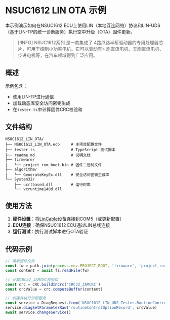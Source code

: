 # NSUC1612 LIN OTA 示例

本示例演示如何在NSUC1612 ECU上使用LIN（本地互连网络）协议和LIN-UDS（基于LIN-TP的统一诊断服务）执行空中升级（OTA）固件更新。

> [!INFO]
> NSUC1612系列 是一款集成了 4路/3路半桥驱动器的专用处理器芯片，可用于控制小功率电机。它可以驱动有> 刷直流电机、无刷直流电机、步进电机等，在汽车领域得到广泛应用。

## 概述

示例包含：
- 使用LIN-TP进行通信
- 加载动态库安全访问密钥生成
- 在`tester.ts`中计算固件CRC校验和

## 文件结构

```
NSUC1612_LIN_OTA/
├── NSUC1612_LIN_OTA.ecb     # 主项目配置文件
├── tester.ts                # TypeScript 测试脚本
├── readme.md                # 说明文档
├── firmware/
│   └── project_rom_boot.bin # 固件二进制文件
├── algorithm/
│   └── GenerateKeyEx.dll    # 安全访问密钥生成库
└── System32/
    ├── ucrtbased.dll        # 运行时库
    └── vcruntime140d.dll
```

## 使用方法

1. **硬件设置**：将[LinCable](https://app.whyengineer.com/docs/um/hardware/lincable.html)设备连接到COM5（或更新配置）
2. **ECU连接**：确保NSUC1612 ECU通过LIN总线连接
3. **运行测试**：执行测试脚本进行OTA验证

## 代码示例

```typescript
// 读取固件文件
const fw = path.join(process.env.PROJECT_ROOT, 'firmware', 'project_rom_boot.bin')
const content = await fs.readFile(fw)

// 计算CRC32_JAMCRC校验和
const crc = CRC.buildInCrc('CRC32_JAMCRC')
const crcValue = crc.computeBuffer(content)

// 创建并执行诊断服务
const service = DiagRequest.from('NSUC1612_LIN_UDS_Tester.RoutineControl_routineID$F001')
service.diagSetParameterRaw('routineControlOptionRecord', crcValue)
await service.changeService()
```
